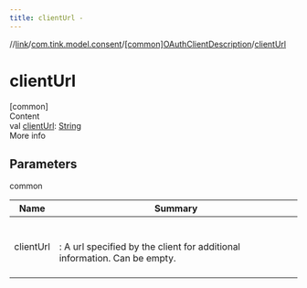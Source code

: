 ```yaml
---
title: clientUrl -
---
```

//[link](../../index.md)/[com.tink.model.consent](../index.md)/[[common]OAuthClientDescription](index.md)/[clientUrl](client-url.md)



# clientUrl  
[common]  
Content  
val [clientUrl](client-url.md): [String](https://kotlinlang.org/api/latest/jvm/stdlib/kotlin/-string/index.html)  
More info  


## Parameters  
  
common  
  
|  Name|  Summary| 
|---|---|
| <a name="com.tink.model.consent/OAuthClientDescription/clientUrl/#/PointingToDeclaration/"></a>clientUrl| <a name="com.tink.model.consent/OAuthClientDescription/clientUrl/#/PointingToDeclaration/"></a><br><br>: A url specified by the client for additional information. Can be empty.<br><br>
  
  



